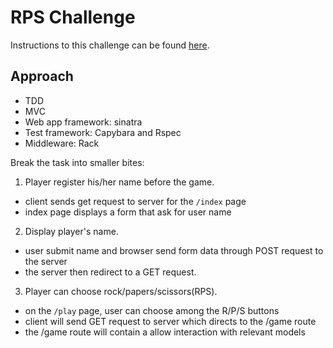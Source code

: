 # RPS Challenge

Instructions to this challenge can be found [here](https://github.com/makersacademy/rps-challenge).

## Approach

- TDD
- MVC
- Web app framework: sinatra
- Test framework: Capybara and Rspec
- Middleware: Rack

Break the task into smaller bites:<br>
1) Player register his/her name before the game.
  - client sends get request to server for the `/index` page
  - index page displays a form that ask for user name

2) Display player's name.
  - user submit name and browser send form data through POST request to the server
  - the server then redirect to a GET request.

3) Player can choose rock/papers/scissors(RPS).
  - on the `/play` page, user can choose among the R/P/S buttons
  - client will send GET request to server which directs to the /game route
  - the /game route will contain a allow interaction with relevant models 
